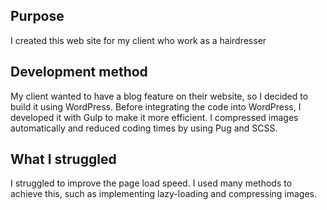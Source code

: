 ## Purpose

I created this web site for my client who work as a hairdresser

## Development method

My client wanted to have a blog feature on their website, so I decided to build it using WordPress. Before integrating the code into WordPress, I developed it with Gulp to make it more efficient. I compressed images automatically and reduced coding times by using Pug and SCSS.


## What I struggled

I struggled to improve the page load speed. I used many methods to achieve this, such as implementing lazy-loading and compressing images.

